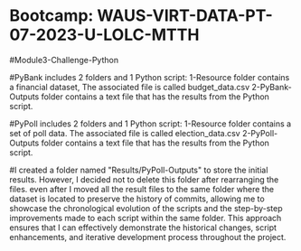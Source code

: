 # Bootcamp: WAUS-VIRT-DATA-PT-07-2023-U-LOLC-MTTH
#Module3-Challenge-Python

#PyBank includes 2 folders and 1 Python script:
1-Resource folder contains a financial dataset, The associated file is called budget_data.csv
2-PyBank-Outputs folder contains a text file that has the results from the Python script.

#PyPoll includes 2 folders and 1 Python script:
1-Resource folder contains a set of poll data. The associated file is called election_data.csv
2-PyPoll-Outputs folder contains a text file that has the results from the Python script.


#I created a folder named "Results/PyPoll-Outputs" to store the initial results. However, I decided not to delete this folder after rearranging the files. even after I moved all the result files to the same folder where the dataset is located to preserve the history of commits, allowing me to showcase the chronological evolution of the scripts and the step-by-step improvements made to each script within the same folder. This approach ensures that I can effectively demonstrate the historical changes, script enhancements, and iterative development process throughout the project.

